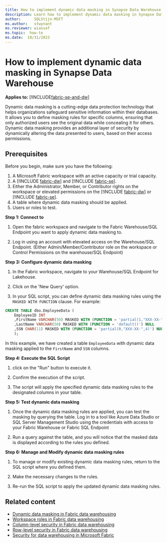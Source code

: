 ```yaml
---
title: How to implement dynamic data masking in Synapse Data Warehouse
description: Learn how to implement dynamic data masking in Synapse Data Warehouse in Microsoft Fabric.
author:      SQLStijn-MSFT
ms.author:   stwynant 
ms.reviewer: wiassaf
ms.topic:  how-to
ms.date:  10/31/2023
---
```


# How to implement dynamic data masking in Synapse Data Warehouse

**Applies to:** [!INCLUDE[fabric-se-and-dw](includes/applies-to-version/fabric-se-and-dw.md)]

Dynamic data masking is a cutting-edge data protection technology that helps organizations safeguard sensitive information within their databases. It allows you to define masking rules for specific columns, ensuring that only authorized users see the original data while concealing it for others. Dynamic data masking provides an additional layer of security by dynamically altering the data presented to users, based on their access permissions.

## Prerequisites

Before you begin, make sure you have the following:

1. A Microsoft Fabric workspace with an active capacity or trial capacity.
1. A [!INCLUDE [fabric-dw](includes/fabric-dw.md)] and [!INCLUDE [fabric-se](includes/fabric-se.md)].
1. Either the Administrator, Member, or Contributor rights on the workspace or elevated permissions on the [!INCLUDE [fabric-dw](includes/fabric-dw.md)] or [!INCLUDE [fabric-se](includes/fabric-se.md)].
1. A table where dynamic data masking should be applied.
1. Users or roles to test.

__Step 1: Connect to__

1. Open the fabric workspace and navigate to the Fabric Warehouse/SQL Endpoint you want to apply dynamic data masking to.

1. Log in using an account with elevated access on the Warehouse/SQL Endpoint. (Either Admin/Member/Contributor role on the workspace or Control Permissions on the warehouse/SQL Endpoint)

__Step 3: Configure dynamic data masking__

1. In the Fabric workspace, navigate to your Warehouse/SQL Endpoint for Lakehouse.

1. Click on the 'New Query' option.

1. In your SQL script, you can define dynamic data masking rules using the `MASKED WITH FUNCTION` clause. For example:



```sql
CREATE TABLE dbo.EmployeeData (
    EmployeeID INT
    ,FirstName VARCHAR(50) MASKED WITH (FUNCTION = 'partial(1,"XXX-XX-",2)') NULL
    ,LastName VARCHAR(50) MASKED WITH (FUNCTION = 'default()') NULL
    ,SSN CHAR(11) MASKED WITH (FUNCTION = 'partial(0,"XXX-XX-",4)') NULL
    );
```

In this example, we have created a table `EmployeeData` with dynamic data masking applied to the `FirstName` and `SSN` columns.

__Step 4: Execute the SQL Script__

1. click on the "Run" button to execute it.

1. Confirm the execution of the script.

1. The script will apply the specified dynamic data masking rules to the designated columns in your table.

__Step 5: Test dynamic data masking__

1. Once the dynamic data masking rules are applied, you can test the masking by querying the table. Log in to a tool like Azure Data Studio or SQL Server Management Studio using the credentials with access to your Fabric Warehouse or Fabric SQL Endpoint

1. Run a query against the table, and you will notice that the masked data is displayed according to the rules you defined.

__Step 6: Manage and Modify dynamic data masking rules__

1. To manage or modify existing dynamic data masking rules, return to the SQL script where you defined them.

1. Make the necessary changes to the rules.

1. Re-run the SQL script to apply the updated dynamic data masking rules.


## Related content

- [Dynamic data masking in Fabric data warehousing](dynamic-data-masking.md)
- [Workspace roles in Fabric data warehousing](workspace-roles.md)
- [Column-level security in Fabric data warehousing](column-level-security.md)
- [Row-level security in Fabric data warehousing](row-level-security.md)
- [Security for data warehousing in Microsoft Fabric](security.md)

